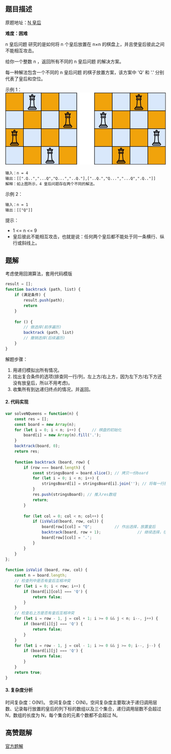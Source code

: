 ## 题目描述

原题地址：[N 皇后](https://leetcode-cn.com/problems/n-queens/)

**难度：困难**

n 皇后问题 研究的是如何将 n 个皇后放置在 n×n 的棋盘上，并且使皇后彼此之间不能相互攻击。

给你一个整数 n ，返回所有不同的 n 皇后问题 的解决方案。

每一种解法包含一个不同的 n 皇后问题 的棋子放置方案，该方案中 'Q' 和 '.' 分别代表了皇后和空位。

示例 1：
![](./img/queens.jpeg)
```
输入：n = 4
输出：[[".Q..","...Q","Q...","..Q."],["..Q.","Q...","...Q",".Q.."]]
解释：如上图所示，4 皇后问题存在两个不同的解法。
```
示例 2：
```
输入：n = 1
输出：[["Q"]]
```

提示：
- 1 <= n <= 9
- 皇后彼此不能相互攻击，也就是说：任何两个皇后都不能处于同一条横行、纵行或斜线上。

## 题解
考虑使用回溯算法，套用代码模版
```js
result = [];
function backtrack (path, list) {
    if (满足条件) {
        result.push(path);
        return
    }
    
    for () {
        // 做选择(前序遍历)
        backtrack (path, list)
        // 撤销选择(后续遍历)
    }
}
```

解题步骤：
1. 用递归模拟出所有情况。
2. 找出复合条件的选项(排查同一行/列，左上方/右上方，因为左下方/右下方还没有放皇后，所以不用考虑)。
3. 收集所有到达递归终点的情况，并返回。

#### 2. 代码实现
```js
var solveNQueens = function(n) {
    const res = [];
    const board = new Array(n);
    for (let i = 0; i < n; i++) {     // 棋盘的初始化
        board[i] = new Array(n).fill('.');
    }
    backtrack(board, 0);
    return res;

    function backtrack (board, row) {
        if (row === board.length) {
            const stringsBoard = board.slice(); // 拷贝一份board
            for (let i = 0; i < n; i++) {
                stringsBoard[i] = stringsBoard[i].join(''); // 将每一行拼成字符串
            }
            res.push(stringsBoard); // 推入res数组
            return;
        }

        for (let col = 0; col < n; col++) {
            if (isValid(board, row, col)) {
                board[row][col] = "Q";          // 作出选择，放置皇后
                backtrack(board, row + 1);                // 继续选择，往下递归
                board[row][col] = '.';   
            }
        }
    }
};

function isValid (board, row, col) {
    const n = board.length;
    // 检查列中是否有皇后互相冲突
    for (let i = 0; i < row; i++) {
        if (board[i][col] === 'Q') {
            return false;
        }
    }
    // 检查右上方是否有皇后互相冲突
    for (let i = row - 1, j = col + 1; i >= 0 && j < n; i--, j++) {
        if (board[i][j] === 'Q') {
            return false;
        }
    }
    for (let i = row - 1, j = col - 1; i >= 0 && j >= 0; i--, j--) {
        if (board[i][j] === 'Q') {
            return false;
        }
    }
    return true;
}
```

#### 3. 复杂度分析
时间复杂度：O(N!)。 空间复杂度：O(N)。空间复杂度主要取决于递归调用层数、记录每行放置的皇后的列下标的数组以及三个集合，递归调用层数不会超过 N，数组的长度为 N，每个集合的元素个数都不会超过 N。

## 高赞题解
[官方题解](https://leetcode-cn.com/problems/n-queens/solution/nhuang-hou-by-leetcode-solution/)  
